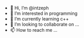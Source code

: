 - 👋 Hi, I’m @intzeph
- 👀 I’m interested in programming
- 🌱 I’m currently learning c++
- 💞️ I’m looking to collaborate on ...
- 📫 How to reach me ...

<!---
intzeph/intzeph is a ✨ special ✨ repository because its `README.md` (this file) appears on your GitHub profile.
You can click the Preview link to take a look at your changes.
--->
